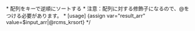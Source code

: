 <?php
/**
 * Smarty plugin
 * @category CMS
 * @package  Smarty
 * @author   Yoshinobu Terashima <terashima@diverta.co.jp>
 * 配列をキーで逆順にソートする
 * 注意：配列に対する修飾子になるので、@をつける必要があります。
 * [usage]  {assign var="result_arr" value=$input_arr|@rcms_krsort}
 */
